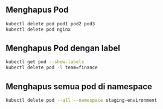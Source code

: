 
## Menghapus Pod
```bash
kubectl delete pod pod1 pod2 pod3
kubectl delete pod nginx
```


## Menghapus Pod dengan label
```bash
kubectl get pod --show-labels
kubectl delete pod -l team=finance 
```

## Menghapus semua pod di namespace
```bash
kubectl delete pod --all --namespace staging-environment
```